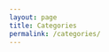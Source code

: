 ```yaml
---
layout: page
title: Categories
permalink: /categories/
---
```


<!-- {{ site.categories }} -->

<!-- <div class="categories">
    {% for categories in site.categories %}
        <li>{{ site.categories }}</li>
    {% endfor %}
</div> -->
